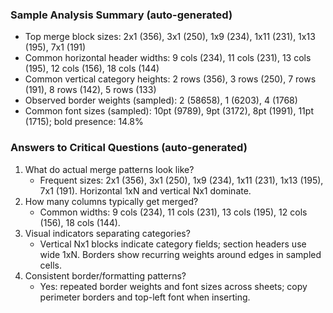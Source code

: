 ### Sample Analysis Summary (auto-generated)
- Top merge block sizes: 2x1 (356), 3x1 (250), 1x9 (234), 1x11 (231), 1x13 (195), 7x1 (191)
- Common horizontal header widths: 9 cols (234), 11 cols (231), 13 cols (195), 12 cols (156), 18 cols (144)
- Common vertical category heights: 2 rows (356), 3 rows (250), 7 rows (191), 8 rows (142), 5 rows (133)
- Observed border weights (sampled): 2 (58658), 1 (6203), 4 (1768)
- Common font sizes (sampled): 10pt (9789), 9pt (3172), 8pt (1991), 11pt (1715); bold presence: 14.8%

### Answers to Critical Questions (auto-generated)
1. What do actual merge patterns look like?
   - Frequent sizes: 2x1 (356), 3x1 (250), 1x9 (234), 1x11 (231), 1x13 (195), 7x1 (191). Horizontal 1xN and vertical Nx1 dominate.
2. How many columns typically get merged?
   - Common widths: 9 cols (234), 11 cols (231), 13 cols (195), 12 cols (156), 18 cols (144).
3. Visual indicators separating categories?
   - Vertical Nx1 blocks indicate category fields; section headers use wide 1xN. Borders show recurring weights around edges in sampled cells.
4. Consistent border/formatting patterns?
   - Yes: repeated border weights and font sizes across sheets; copy perimeter borders and top-left font when inserting.
